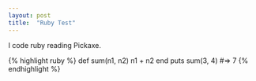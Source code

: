 ```yaml
---
layout: post
title:  "Ruby Test"
---
```

I code ruby reading Pickaxe.

{% highlight ruby %}
def sum(n1, n2)
  n1 + n2
end
puts sum(3, 4)
#=> 7
{% endhighlight %}

[jekyll]:      http://jekyllrb.com
[jekyll-gh]:   https://github.com/jekyll/jekyll
[jekyll-help]: https://github.com/jekyll/jekyll-help